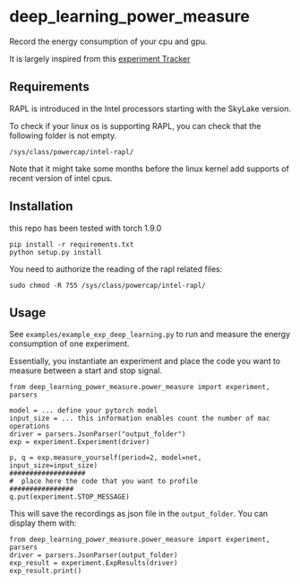 # deep_learning_power_measure

Record the energy consumption of your cpu and gpu. 

It is largely inspired from this [experiment Tracker](https://github.com/Breakend/experiment-impact-tracker) 

## Requirements

RAPL is introduced in the Intel processors starting with the SkyLake version. 

To check if your linux os is supporting RAPL, you can check that the following folder is not empty.
```
/sys/class/powercap/intel-rapl/
```

Note that it might take some months before the linux kernel add supports of recent version of intel cpus.

## Installation

this repo has been tested with torch 1.9.0
```
pip install -r requirements.txt
python setup.py install
```

You need to authorize the reading of the rapl related files: 
```
sudo chmod -R 755 /sys/class/powercap/intel-rapl/
```

## Usage

See `examples/example_exp_deep_learning.py` to run and measure the energy consumption of one experiment. 

Essentially, you instantiate an experiment and place the code you want to measure between a start and stop signal.

```
from deep_learning_power_measure.power_measure import experiment, parsers

model = ... define your pytorch model
input_size = ... this information enables count the number of mac operations
driver = parsers.JsonParser("output_folder")
exp = experiment.Experiment(driver)

p, q = exp.measure_yourself(period=2, model=net, input_size=input_size)
###################
#  place here the code that you want to profile
################
q.put(experiment.STOP_MESSAGE)

``` 

This will save the recordings as json file in the `output_folder`. You can display them with: 

```
from deep_learning_power_measure.power_measure import experiment, parsers
driver = parsers.JsonParser(output_folder)
exp_result = experiment.ExpResults(driver)
exp_result.print()
``` 

